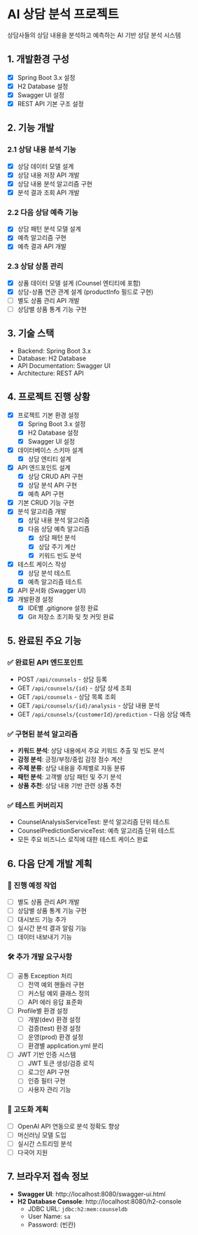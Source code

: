 # AI 상담 분석 프로젝트

상담사들의 상담 내용을 분석하고 예측하는 AI 기반 상담 분석 시스템

## 1. 개발환경 구성

- [x] Spring Boot 3.x 설정
- [x] H2 Database 설정
- [x] Swagger UI 설정
- [x] REST API 기본 구조 설정

## 2. 기능 개발

### 2.1 상담 내용 분석 기능
- [x] 상담 데이터 모델 설계
- [x] 상담 내용 저장 API 개발
- [x] 상담 내용 분석 알고리즘 구현
- [x] 분석 결과 조회 API 개발

### 2.2 다음 상담 예측 기능
- [x] 상담 패턴 분석 모델 설계
- [x] 예측 알고리즘 구현
- [x] 예측 결과 API 개발

### 2.3 상담 상품 관리
- [x] 상품 데이터 모델 설계 (Counsel 엔티티에 포함)
- [x] 상담-상품 연관 관계 설계 (productInfo 필드로 구현)
- [ ] 별도 상품 관리 API 개발
- [ ] 상담별 상품 통계 기능 구현

## 3. 기술 스택

- Backend: Spring Boot 3.x
- Database: H2 Database
- API Documentation: Swagger UI
- Architecture: REST API

## 4. 프로젝트 진행 상황

- [x] 프로젝트 기본 환경 설정
  - [x] Spring Boot 3.x 설정
  - [x] H2 Database 설정
  - [x] Swagger UI 설정
- [x] 데이터베이스 스키마 설계
  - [x] 상담 엔티티 설계
- [x] API 엔드포인트 설계
  - [x] 상담 CRUD API 구현
  - [x] 상담 분석 API 구현
  - [x] 예측 API 구현
- [x] 기본 CRUD 기능 구현
- [x] 분석 알고리즘 개발
  - [x] 상담 내용 분석 알고리즘
  - [x] 다음 상담 예측 알고리즘
    - [x] 상담 패턴 분석
    - [x] 상담 주기 계산
    - [x] 키워드 빈도 분석
- [x] 테스트 케이스 작성
  - [x] 상담 분석 테스트
  - [x] 예측 알고리즘 테스트
- [x] API 문서화 (Swagger UI)
- [x] 개발환경 설정
  - [x] IDE별 .gitignore 설정 완료
  - [x] Git 저장소 초기화 및 첫 커밋 완료

## 5. 완료된 주요 기능

### ✅ 완료된 API 엔드포인트
- POST `/api/counsels` - 상담 등록
- GET `/api/counsels/{id}` - 상담 상세 조회  
- GET `/api/counsels` - 상담 목록 조회
- GET `/api/counsels/{id}/analysis` - 상담 내용 분석
- GET `/api/counsels/{customerId}/prediction` - 다음 상담 예측

### ✅ 구현된 분석 알고리즘
- **키워드 분석**: 상담 내용에서 주요 키워드 추출 및 빈도 분석
- **감정 분석**: 긍정/부정/중립 감정 점수 계산
- **주제 분류**: 상담 내용을 주제별로 자동 분류
- **패턴 분석**: 고객별 상담 패턴 및 주기 분석
- **상품 추천**: 상담 내용 기반 관련 상품 추천

### ✅ 테스트 커버리지
- CounselAnalysisServiceTest: 분석 알고리즘 단위 테스트
- CounselPredictionServiceTest: 예측 알고리즘 단위 테스트
- 모든 주요 비즈니스 로직에 대한 테스트 케이스 완료

## 6. 다음 단계 개발 계획

### 🔄 진행 예정 작업
- [ ] 별도 상품 관리 API 개발
- [ ] 상담별 상품 통계 기능 구현
- [ ] 대시보드 기능 추가
- [ ] 실시간 분석 결과 알림 기능
- [ ] 데이터 내보내기 기능

### 🛠️ 추가 개발 요구사항
- [ ] 공통 Exception 처리
  - [ ] 전역 예외 핸들러 구현
  - [ ] 커스텀 예외 클래스 정의
  - [ ] API 에러 응답 표준화
- [ ] Profile별 환경 설정
  - [ ] 개발(dev) 환경 설정
  - [ ] 검증(test) 환경 설정  
  - [ ] 운영(prod) 환경 설정
  - [ ] 환경별 application.yml 분리
- [ ] JWT 기반 인증 시스템
  - [ ] JWT 토큰 생성/검증 로직
  - [ ] 로그인 API 구현
  - [ ] 인증 필터 구현
  - [ ] 사용자 관리 기능

### 🚀 고도화 계획
- [ ] OpenAI API 연동으로 분석 정확도 향상
- [ ] 머신러닝 모델 도입
- [ ] 실시간 스트리밍 분석
- [ ] 다국어 지원

## 7. 브라우저 접속 정보

- **Swagger UI**: http://localhost:8080/swagger-ui.html
- **H2 Database Console**: http://localhost:8080/h2-console
  - JDBC URL: `jdbc:h2:mem:counseldb`
  - User Name: `sa`
  - Password: (빈칸)
